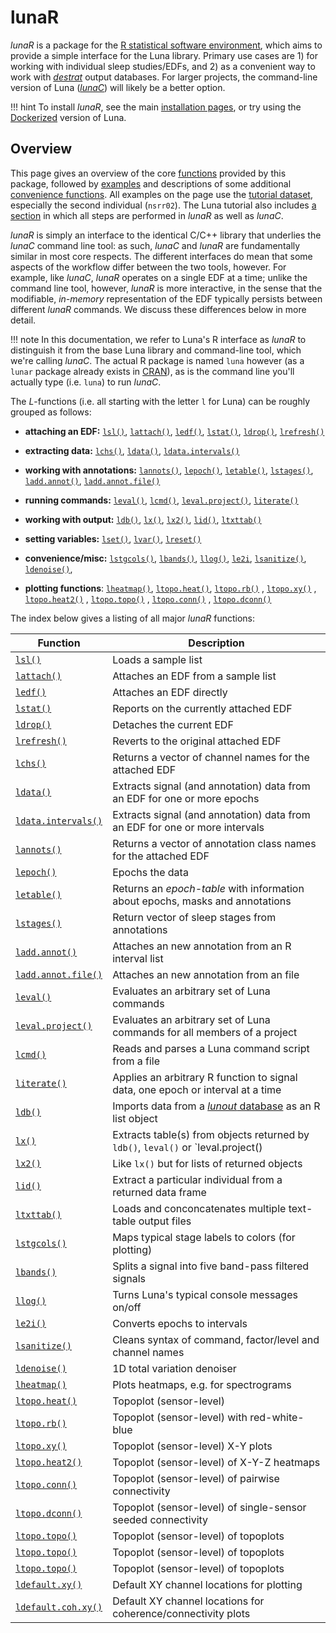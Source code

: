 # lunaR 

_lunaR_ is a package for the [R statistical software
environment](https://www.r-project.org), which aims to provide a
simple interface for the Luna library.  Primary use cases are 1) for
working with individual sleep studies/EDFs, and 2) as a convenient way
to work with [_destrat_](../../luna/args.md#destrat) output databases.
For larger projects, the command-line version of Luna
([_lunaC_](../../luna/args.md)) will likely be a better option.

!!! hint
    To install _lunaR_, see the main [installation pages](../../download/index.md), or try using the
    [Dockerized](../../download/docker.md) version of Luna.


## Overview

This page gives an overview of the core [functions](#functions)
provided by this package, followed by [examples](example.md) and
descriptions of some additional [convenience
functions](#convenience-functions).  All examples on the page use the
[tutorial dataset](../../tut/tut1.md), especially the second individual
(`nsrr02`).  The Luna tutorial also includes [a
section](../../tut/tut4.md) in which all steps are performed in _lunaR_
as well as _lunaC_.

_lunaR_ is simply an interface to the identical C/C++ library that
underlies the _lunaC_ command line tool: as such, _lunaC_ and _lunaR_
are fundamentally similar in most core respects.  The different
interfaces do mean that some aspects of the workflow differ between the
two tools, however.  For example, like _lunaC_, _lunaR_ operates on a
single EDF at a time; unlike the command line tool, however, _lunaR_
is more interactive, in the sense that the modifiable, _in-memory_
representation of the EDF typically persists between different _lunaR_
commands.  We discuss these differences below in more detail.

!!! note 
    In this documentation, we refer to Luna's R interface as
    _lunaR_ to distinguish it from the base Luna library and
    command-line tool, which we're calling _lunaC_.  The actual R package is named `luna`
    however (as a `lunar` package already exists in
    [CRAN](https://cran.r-project.org/)), as is the command line
    you'll actually type (i.e. `luna`) to run _lunaC_.


The _L_-functions (i.e. all starting with the letter `l` for Luna) can
be roughly grouped as follows:

- __attaching an EDF:__ [`lsl()`](#lsl), [`lattach()`](#lattach),
  [`ledf()`](#ledf), [`lstat()`](#lstat), [`ldrop()`](#ldrop),
  [`lrefresh()`](#lrefresh)

- __extracting data:__ [`lchs()`](#lchs), [`ldata()`](#ldata),
  [`ldata.intervals()`](#ldataintervals)  

- __working with annotations:__ [`lannots()`](#lannots),
  [`lepoch()`](#lepoch), [`letable()`](#letable),
  [`lstages()`](#lstages), [`ladd.annot()`](#laddannot),
  [`ladd.annot.file()`](#laddannotfile)

- __running commands:__ [`leval()`](#leval), [`lcmd()`](#lcmd),
  [`leval.project()`](#levalproject), 
  [`literate()`](#literate)

- __working with output:__ [`ldb()`](#ldb), [`lx()`](#lx),
  [`lx2()`](#lx2), [`lid()`](#lid), [`ltxttab()`](#ltxttab)

- __setting variables:__ [`lset()`](#lset), [`lvar()`](#lvar),
  [`lreset()`](#lreset)

- __convenience/misc:__ [`lstgcols()`](#lstgcols), [`lbands()`](#lbands), [`llog()`](#llog),
  [`le2i`](#le2i), [`lsanitize()`](#lsanitize), [`ldenoise()`](#ldenoise), 

- __plotting functions__: [`lheatmap()`](#lheatmap), [`ltopo.heat()`](#ltopo.heat), [`ltopo.rb()`](#ltopo.rb) ,
  [`ltopo.xy()`](#ltopo.xy) ,  [`ltopo.heat2()`](#ltopo.heat2) , [`ltopo.topo()`](#ltopo.topo) ,
   [`ltopo.conn()`](#ltopo.conn) , [`ltopo.dconn()`](#ltopo.dconn) 


The index below gives a listing of all major _lunaR_ functions:

| Function     | Description |
| ----         | ---- |  
| [`lsl()`](ref.md#lsl)           | Loads a sample list | 
| [`lattach()`](ref.md#lattach)   | Attaches an EDF from a sample list |
| [`ledf()`](ref.md#ledf)         | Attaches an EDF directly |
| [`lstat()`](ref.md#lstat)        | Reports on the currently attached EDF |
| [`ldrop()`](ref.md#ldrop)       | Detaches the current EDF |
| [`lrefresh()`](ref.md#lrefresh) | Reverts to the original attached EDF |
| [`lchs()`](ref.md#lchs)         | Returns a vector of channel names for the attached EDF |
| [`ldata()`](ref.md#ldata)       | Extracts signal (and annotation) data from an EDF for one or more epochs |
| [`ldata.intervals()`](ref.md#ldataintervals)  | Extracts signal (and annotation) data from an EDF for one or more intervals |
| [`lannots()`](ref.md#lannots)   | Returns a vector of annotation class names for the attached EDF |
| [`lepoch()`](ref.md#lepoch)     | Epochs the data |
| [`letable()`](ref.md#letable)   | Returns an _epoch-table_ with information about epochs, masks and annotations |
| [`lstages()`](ref.md#lstages)   | Return vector of sleep stages from annotations |
| [`ladd.annot()`](ref.md#laddannot) | Attaches an new annotation from an R interval list |
| [`ladd.annot.file()`](ref.md#laddannotfile) | Attaches an new annotation from an file |
| [`leval()`](ref.md#leval)       | Evaluates an arbitrary set of Luna commands |
| [`leval.project()`](ref.md#levalproject)       | Evaluates an arbitrary set of Luna commands for all members of a project |
| [`lcmd()`](ref.md#lcmd)         | Reads and parses a Luna command script from a file |
| [`literate()`](ref.md#literate) | Applies an arbitrary R function to signal data, one epoch or interval at a time |
| [`ldb()`](ref.md#ldb)           | Imports data from a [_lunout_ database](../../luna/destrat.md) as an R list object |
| [`lx()`](ref.md#lx)             | Extracts table(s) from objects returned by `ldb()`, `leval()` or `leval.project() |
| [`lx2()`](ref.md#lx2)           | Like `lx()` but for lists of returned objects |
| [`lid()`](ref.md#lid)           | Extract a particular individual from a returned data frame |
| [`ltxttab()`](ref.md#ltxttab)   | Loads and conconcatenates multiple text-table output files |
| [`lstgcols()`](ref.md#lstgcols) | Maps typical stage labels to colors (for plotting) |
| [`lbands()`](ref.md#lands)      | Splits a signal into five band-pass filtered signals |
| [`llog()`](ref.md#llog)         | Turns Luna's typical console messages on/off | 
| [`le2i()`](ref.md#le2i)         | Converts epochs to intervals |
| [`lsanitize()`](ref.md#lsanitize) | Cleans syntax of command, factor/level and channel names |
| [`ldenoise()`](ref.md#ldenoise) | 1D total variation denoiser |
| [`lheatmap()`](viz.md#lheatmap) | Plots heatmaps, e.g. for spectrograms | 
| [`ltopo.heat()`](viz.md#ltopoheat) | Topoplot (sensor-level) |
| [`ltopo.rb()`](viz.md#ltoporb) | Topoplot (sensor-level) with red-white-blue |
| [`ltopo.xy()`](viz.md#ltopoxy) | Topoplot (sensor-level) X-Y plots |
| [`ltopo.heat2()`](viz.md#ltopoheat2) | Topoplot (sensor-level) of X-Y-Z heatmaps |
| [`ltopo.conn()`](viz.md#ltopoconn) | Topoplot (sensor-level) of pairwise connectivity |
| [`ltopo.dconn()`](viz.md#ltopodconn) | Topoplot (sensor-level) of single-sensor seeded connectivity |
| [`ltopo.topo()`](viz.md#ltopotopo) | Topoplot (sensor-level) of topoplots |
| [`ltopo.topo()`](viz.md#ltopotopo) | Topoplot (sensor-level) of topoplots |
| [`ltopo.topo()`](viz.md#ltopotopo) | Topoplot (sensor-level) of topoplots |
| [`ldefault.xy()`](viz.md#ldefaultxy) | Default XY channel locations for plotting |
| [`ldefault.coh.xy()`](viz.md#ldefaultcohxy) | Default XY channel locations for coherence/connectivity plots |
